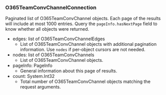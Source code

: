 ### O365TeamConvChannelConnection
Paginated list of O365TeamConvChannel objects. Each page of the results will include at most 1000 entries. Query the `pageInfo.hasNextPage` field to know whether all objects were returned.

- edges: list of O365TeamConvChannelEdges
  - List of O365TeamConvChannel objects with additional pagination information. Use `nodes` if per-object cursors are not needed.
- nodes: list of O365TeamConvChannels
  - List of O365TeamConvChannel objects.
- pageInfo: PageInfo
  - General information about this page of results.
- count: System.Int32
  - Total number of O365TeamConvChannel objects matching the request arguments.
